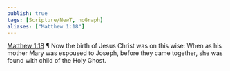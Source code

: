 ```yaml
---
publish: true
tags: [Scripture/NewT, noGraph]
aliases: ["Matthew 1:18"]
---
```

[Matthew 1:18](https://churchofjesuschrist.org/study/scriptures/nt/matt/1?lang=eng&id=p18#p18) ¶ Now the birth of Jesus Christ was on this wise: When as his mother Mary was espoused to Joseph, before they came together, she was found with child of the Holy Ghost.
